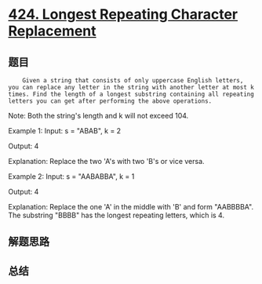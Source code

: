 # [424. Longest Repeating Character Replacement](https://leetcode.com/problems/longest-repeating-character-replacement/)

## 题目

        Given a string that consists of only uppercase English letters, you can replace any letter in the string with another letter at most k times. Find the length of a longest substring containing all repeating letters you can get after performing the above operations.

Note:
Both the string's length and k will not exceed 104.



Example 1:
Input:
s = "ABAB", k = 2

Output:
4

Explanation:
Replace the two 'A's with two 'B's or vice versa.




Example 2:
Input:
s = "AABABBA", k = 1

Output:
4

Explanation:
Replace the one 'A' in the middle with 'B' and form "AABBBBA".
The substring "BBBB" has the longest repeating letters, which is 4.


      

## 解题思路


## 总结


